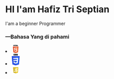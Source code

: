 <h1>HI I'am Hafiz Tri Septian</h1>

<p>I'am a beginner Programmer</p>

<h3>—Bahasa Yang di pahami</h3>
<li><img src="html.png" width="25px"/></li>
<li><img src="css.png" width="25px"/></li>
<li><img src="js.png" width="25px"/></li>
